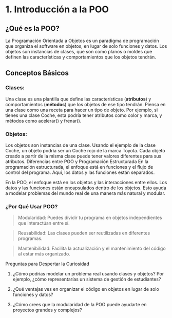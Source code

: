 # 1. Introducción a la POO
## ¿Qué es la POO?

La Programación Orientada a Objetos es un paradigma de programación que organiza el software en objetos, en lugar de solo funciones y datos. Los objetos son instancias de clases, que son como planos o moldes que definen las características y comportamientos que los objetos tendrán.

## Conceptos Básicos

### Clases:

Una clase es una plantilla que define las características (__atributos__) y comportamientos (__métodos__) que los objetos de ese tipo tendrán.
Piensa en una clase como una receta para hacer un tipo de objeto. Por ejemplo, si tienes una clase Coche, esta podría tener atributos como color y marca, y métodos como acelerar() y frenar().

### Objetos:

Los objetos son instancias de una clase. Usando el ejemplo de la clase Coche, un objeto podría ser un Coche rojo de la marca Toyota.
Cada objeto creado a partir de la misma clase puede tener valores diferentes para sus atributos.
Diferencias entre POO y Programación Estructurada
En la programación estructurada, el enfoque está en funciones y el flujo de control del programa. Aquí, los datos y las funciones están separados.

En la POO, el enfoque está en los objetos y las interacciones entre ellos. Los datos y las funciones están encapsulados dentro de los objetos. Esto ayuda a modelar problemas del mundo real de una manera más natural y modular.

### ¿Por Qué Usar POO?
>Modularidad: Puedes dividir tu programa en objetos independientes que interactúan entre sí.

>Reusabilidad: Las clases pueden ser reutilizadas en diferentes programas.

>Mantenibilidad: Facilita la actualización y el mantenimiento del código al estar más organizado.


Preguntas para Despertar la Curiosidad
1. ¿Cómo podrías modelar un problema real usando clases y objetos? Por ejemplo, ¿cómo representarías un sistema de gestión de estudiantes?

2. ¿Qué ventajas ves en organizar el código en objetos en lugar de solo funciones y datos?
3. ¿Cómo crees que la modularidad de la POO puede ayudarte en proyectos grandes y complejos?